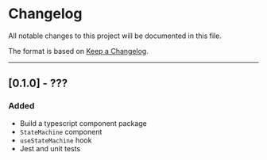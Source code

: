 # Changelog

All notable changes to this project will be documented in this file.

The format is based on [Keep a Changelog](https://keepachangelog.com/en/1.0.0/).

---

## [0.1.0] - ???

### Added

- Build a typescript component package
- `StateMachine` component
- `useStateMachine` hook
- Jest and unit tests
